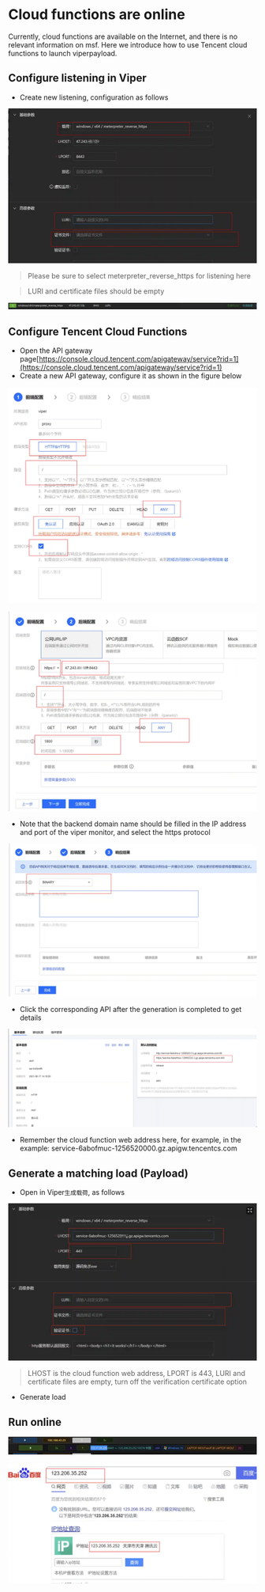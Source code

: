 # Cloud functions are online

Currently, cloud functions are available on the Internet, and there is no relevant information on msf. Here we introduce how to use Tencent cloud functions to launch viperpayload.

## Configure listening in Viper

+ Create new listening, configuration as follows

![1629425669778-5fdcd5fb-b590-4c85-990d-a786ecc6f0b6.webp](./img/1_UMcYOVzZuI64Hn/1629425669778-5fdcd5fb-b590-4c85-990d-a786ecc6f0b6-647126.webp)

> Please be sure to select meterpreter_reverse_https for listening here
>

> LURI and certificate files should be empty
>

![1629425834563-0e99653a-0bfd-4619-8c0a-c67239082d0f.webp](./img/1_UMcYOVzZuI64Hn/1629425834563-0e99653a-0bfd-4619-8c0a-c67239082d0f-151149.webp)

## Configure Tencent Cloud Functions

+ Open the API gateway page[https://console.cloud.tencent.com/apigateway/service?rid=1](https://console.cloud.tencent.com/apigateway/service?rid=1)
+ Create a new API gateway, configure it as shown in the figure below

![1629425925454-e3e62c64-5728-49d8-a2fb-e48f43655fb9.webp](./img/1_UMcYOVzZuI64Hn/1629425925454-e3e62c64-5728-49d8-a2fb-e48f43655fb9-405685.webp)

![1629425969329-8ab5e6a0-e9ba-43c7-bd47-3a59eb1760ea.webp](./img/1_UMcYOVzZuI64Hn/1629425969329-8ab5e6a0-e9ba-43c7-bd47-3a59eb1760ea-542478.webp)

+ Note that the backend domain name should be filled in the IP address and port of the viper monitor, and select the https protocol

![1629426028238-50dfaca4-f70f-4a88-afc2-21144033100c.webp](./img/1_UMcYOVzZuI64Hn/1629426028238-50dfaca4-f70f-4a88-afc2-21144033100c-310472.webp)

+ Click the corresponding API after the generation is completed to get details

![1629426176021-1ede0e27-0bba-4a97-b9fd-e841b43c4f02.webp](./img/1_UMcYOVzZuI64Hn/1629426176021-1ede0e27-0bba-4a97-b9fd-e841b43c4f02-021950.webp)

+ Remember the cloud function web address here, for example, in the example: <font style="color:rgba(0, 0, 0, 0.9);">service-6abofmuc-1256520000.gz.apigw.tencentcs.com</font>

## Generate a matching load (Payload)

+ Open in Viper`生成载荷`, as follows

![1629426667225-4f92aadb-5f9d-404c-9d81-0d1c5869cce4.webp](./img/1_UMcYOVzZuI64Hn/1629426667225-4f92aadb-5f9d-404c-9d81-0d1c5869cce4-676620.webp)

> LHOST is the cloud function web address, LPORT is 443, LURI and certificate files are empty, turn off the verification certificate option
>

+ Generate load

## Run online

![1629426575449-571e4958-ba38-4405-93a0-0fc55d8cacc2.webp](./img/1_UMcYOVzZuI64Hn/1629426575449-571e4958-ba38-4405-93a0-0fc55d8cacc2-585083.webp)

![1629426552187-0dfcab08-370b-40e6-9f02-f622e63b96b0.webp](./img/1_UMcYOVzZuI64Hn/1629426552187-0dfcab08-370b-40e6-9f02-f622e63b96b0-284532.webp)


